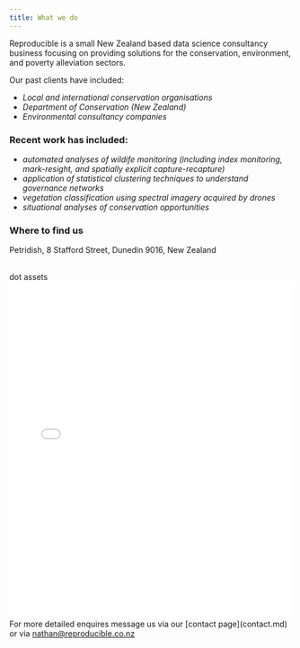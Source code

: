 ```yaml
---
title: What we do
---
```



Reproducible is a small New Zealand based data science consultancy business focusing on providing solutions for the conservation, environment, and poverty alleviation sectors.

Our past clients have included:
- *Local and international conservation organisations*
- *Department of Conservation (New Zealand)*
- *Environmental consultancy companies*

### Recent work has included:
- *automated analyses of wildife monitoring (including index monitoring, mark-resight, and spatially explicit capture-recapture)*
- *application of statistical clustering techniques to understand governance networks*
- *vegetation classification using spectral imagery acquired by drones*
- *situational analyses of conservation opportunities*


### Where to find us

Petridish, 8 Stafford Street, Dunedin 9016, New Zealand

<br/>
dot assets

<iframe src="./assets/images/petridish_map.html" height="600px" width="100%" style="border:none;"></iframe>


<br/>
For more detailed enquires message us via our [contact page](contact.md) or via <a href="mailto:nathan@reproducible.co.nz">nathan@reproducible.co.nz</a>



